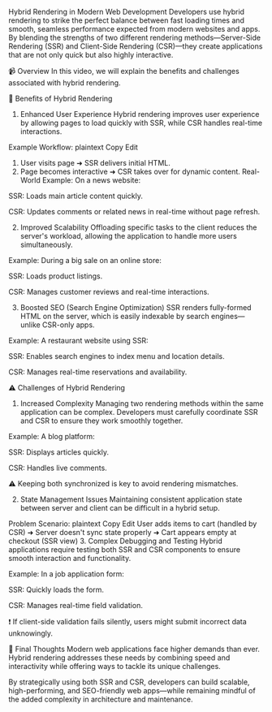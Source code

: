 Hybrid Rendering in Modern Web Development
Developers use hybrid rendering to strike the perfect balance between fast loading times and smooth, seamless performance expected from modern websites and apps. By blending the strengths of two different rendering methods—Server-Side Rendering (SSR) and Client-Side Rendering (CSR)—they create applications that are not only quick but also highly interactive.

📹 Overview
In this video, we will explain the benefits and challenges associated with hybrid rendering.

🚀 Benefits of Hybrid Rendering
1. Enhanced User Experience
Hybrid rendering improves user experience by allowing pages to load quickly with SSR, while CSR handles real-time interactions.

Example Workflow:
plaintext
Copy
Edit
1. User visits page ➜ SSR delivers initial HTML.
2. Page becomes interactive ➜ CSR takes over for dynamic content.
Real-World Example:
On a news website:

SSR: Loads main article content quickly.

CSR: Updates comments or related news in real-time without page refresh.

2. Improved Scalability
Offloading specific tasks to the client reduces the server's workload, allowing the application to handle more users simultaneously.

Example:
During a big sale on an online store:

SSR: Loads product listings.

CSR: Manages customer reviews and real-time interactions.

3. Boosted SEO (Search Engine Optimization)
SSR renders fully-formed HTML on the server, which is easily indexable by search engines—unlike CSR-only apps.

Example:
A restaurant website using SSR:

SSR: Enables search engines to index menu and location details.

CSR: Manages real-time reservations and availability.

⚠️ Challenges of Hybrid Rendering
1. Increased Complexity
Managing two rendering methods within the same application can be complex. Developers must carefully coordinate SSR and CSR to ensure they work smoothly together.

Example:
A blog platform:

SSR: Displays articles quickly.

CSR: Handles live comments.

⚠️ Keeping both synchronized is key to avoid rendering mismatches.

2. State Management Issues
Maintaining consistent application state between server and client can be difficult in a hybrid setup.

Problem Scenario:
plaintext
Copy
Edit
User adds items to cart (handled by CSR) ➜ 
Server doesn't sync state properly ➜ 
Cart appears empty at checkout (SSR view)
3. Complex Debugging and Testing
Hybrid applications require testing both SSR and CSR components to ensure smooth interaction and functionality.

Example:
In a job application form:

SSR: Quickly loads the form.

CSR: Manages real-time field validation.

❗ If client-side validation fails silently, users might submit incorrect data unknowingly.

🎯 Final Thoughts
Modern web applications face higher demands than ever. Hybrid rendering addresses these needs by combining speed and interactivity while offering ways to tackle its unique challenges.

By strategically using both SSR and CSR, developers can build scalable, high-performing, and SEO-friendly web apps—while remaining mindful of the added complexity in architecture and maintenance.